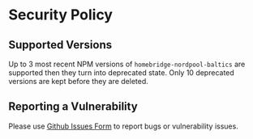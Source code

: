 # Security Policy

## Supported Versions

Up to 3 most recent NPM versions of `homebridge-nordpool-baltics` are supported then they turn into deprecated state. Only 10 deprecated versions are kept before they are deleted.

## Reporting a Vulnerability

Please use [Github Issues Form](https://github.com/msegzda/homebridge-nordpool-baltics/issues/new) to report bugs or vulnerability issues.

